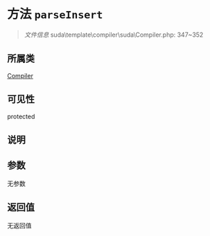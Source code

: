 # 方法 `parseInsert`

> *文件信息* suda\template\compiler\suda\Compiler.php: 347~352

## 所属类 

[Compiler](../Compiler.md)

## 可见性

protected

## 说明



## 参数


无参数


## 返回值

无返回值
